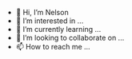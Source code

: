 - 👋 Hi, I’m Nelson
- 👀 I’m interested in ...
- 🌱 I’m currently learning ...
- 💞️ I’m looking to collaborate on ...
- 📫 How to reach me ...

<!---
devNeMonjefx/devNeMonjefx is a ✨ special ✨ repository because its `README.md` (this file) appears on your GitHub profile.
You can click the Preview link to take a look at your changes.
--->
